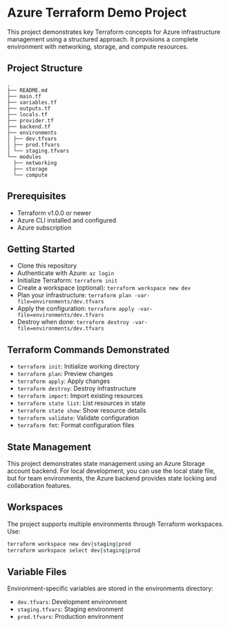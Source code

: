 # Azure Terraform Demo Project
This project demonstrates key Terraform concepts for Azure infrastructure management using a structured approach. It provisions a complete environment with networking, storage, and compute resources.

## **Project Structure** 
```text
.
├── README.md
├── main.tf
├── variables.tf
├── outputs.tf
├── locals.tf
├── provider.tf
├── backend.tf
├── environments
│ ├── dev.tfvars
│ ├── prod.tfvars
│ └── staging.tfvars
└── modules
  ├── networking
  ├── storage
  └── compute
```
## **Prerequisites**
- Terraform v1.0.0 or newer
- Azure CLI installed and configured
- Azure subscription

## **Getting Started**
- Clone this repository
- Authenticate with Azure: `az login`
- Initialize Terraform: `terraform init`
- Create a workspace (optional): `terraform workspace new dev`
- Plan your infrastructure: `terraform plan -var-file=environments/dev.tfvars`
- Apply the configuration: `terraform apply -var-file=environments/dev.tfvars`
- Destroy when done: `terraform destroy -var-file=environments/dev.tfvars`

## **Terraform Commands Demonstrated**
- `terraform init`: Initialize working directory
- `terraform plan`: Preview changes
- `terraform apply`: Apply changes
- `terraform destroy`: Destroy infrastructure
- `terraform import`: Import existing resources
- `terraform state list`: List resources in state
- `terraform state show`: Show resource details
- `terraform validate`: Validate configuration
- `terraform fmt`: Format configuration files

## **State Management**
This project demonstrates state management using an Azure Storage account backend. For local development, you can use the local state file, but for team environments, the Azure backend provides state locking and collaboration features.

## **Workspaces**
The project supports multiple environments through Terraform workspaces. Use:
```bash
terraform workspace new dev|staging|prod
terraform workspace select dev|staging|prod
```

## **Variable Files**
Environment-specific variables are stored in the environments directory:
- `dev.tfvars`: Development environment
- `staging.tfvars`: Staging environment
- `prod.tfvars`: Production environment